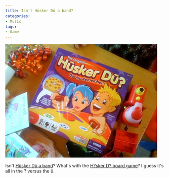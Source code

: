```yaml
---
title: Isn’t Hüsker Dü a band?
categories:
- Music
tags:
- Game
---
```


![](/assets/posts/2009/b7b45c18e9a29ed787703c526969d1be.png)
  



Isn't [Hüsker Dü a band](http://en.wikipedia.org/wiki/H%C3%BCsker_D%C3%BC)? What's with the [H?sker D? board game](http://en.wikipedia.org/wiki/H%C5%ABsker_D%C5%AB%3F)? I guess it's all in the ? versus the ü.

